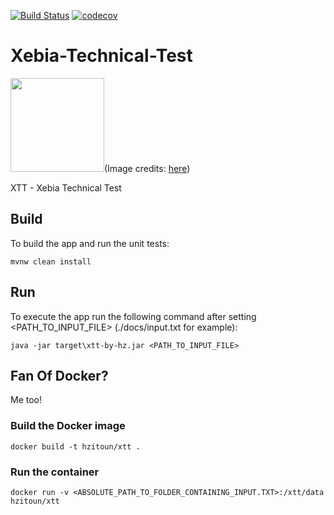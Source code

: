 [![Build Status](https://travis-ci.org/hzitoun/xebia-technical-test.svg?branch=master)](https://travis-ci.org/hzitoun/xebia-technical-test)
[![codecov](https://codecov.io/gh/hzitoun/xebia-technical-test/branch/master/graph/badge.svg)](https://codecov.io/gh/hzitoun/xebia-technical-test)
# Xebia-Technical-Test

 <img src="https://i.ebayimg.com/00/s/NDUwWDQzNw==/z/wzIAAOSwdGFYq24r/$_86.JPG" width="150" height="150"/>(Image credits: <a href="https://i.ebayimg.com/00/s/NDUwWDQzNw==/z/wzIAAOSwdGFYq24r/$_86.JPG">here</a>)

XTT - Xebia Technical Test
## Build 
To build the app and run the unit tests:
 ```console
 mvnw clean install
 ```
## Run
To execute the app run the following command after setting <PATH_TO_INPUT_FILE> (./docs/input.txt for example):
```console
java -jar target\xtt-by-hz.jar <PATH_TO_INPUT_FILE>
```
## Fan Of Docker?
Me too!
### Build the Docker image

```console
docker build -t hzitoun/xtt .
```

### Run the container

```console
docker run -v <ABSOLUTE_PATH_TO_FOLDER_CONTAINING_INPUT.TXT>:/xtt/data hzitoun/xtt
```

